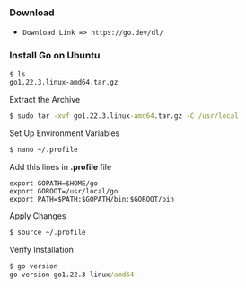 ### Download 

- `Download Link => https://go.dev/dl/`

### Install Go on Ubuntu

```cmd
$ ls
go1.22.3.linux-amd64.tar.gz
```

Extract the Archive

```cmd
$ sudo tar -xvf go1.22.3.linux-amd64.tar.gz -C /usr/local
```
Set Up Environment Variables

```cmd
$ nano ~/.profile
```

Add this lines in **.profile** file

```
export GOPATH=$HOME/go
export GOROOT=/usr/local/go
export PATH=$PATH:$GOPATH/bin:$GOROOT/bin
```

Apply Changes

```cmd
$ source ~/.profile
```

Verify Installation

```cmd
$ go version
go version go1.22.3 linux/amd64
```









